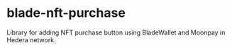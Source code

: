 # blade-nft-purchase
Library for adding NFT purchase button using BladeWallet and Moonpay in Hedera network.
